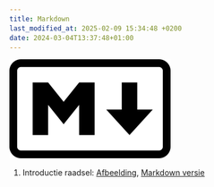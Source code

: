 ```yaml
---
title: Markdown
last_modified_at: 2025-02-09 15:34:48 +0200
date: 2024-03-04T13:37:48+01:00
---
```


![Markdown Logo](images/Markdown-mark.png)

1. Introductie raadsel: [Afbeelding](intro-img), [Markdown versie](intro)
